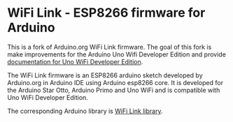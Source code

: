 # WiFi Link - ESP8266 firmware for Arduino

This is a fork of Arduino.org WiFi Link firmware. The goal of this fork is make improvements for the Arduino Uno Wifi Developer Edition and provide [documentation for Uno WiFi Developer Edition](UNOWIFI_DEV_ED.MD).

The WiFi Link firmware is an ESP8266 arduino sketch developed by Arduino.org in Arduino IDE using Arduino esp8266 core. It is developed for the Arduino Star Otto, Arduino Primo and Uno WiFi and is compatible with Uno WiFi Developer Edition.

The corresponding Arduino library is [WiFi Link library](https://github.com/arduino-org/arduino-library-wifilink).

